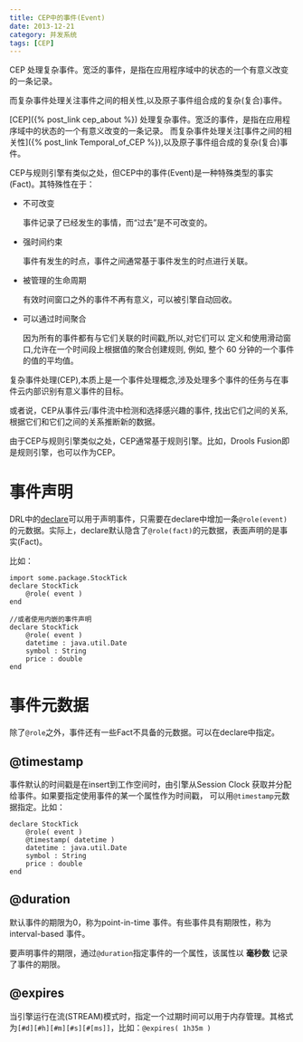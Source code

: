 ```yaml
---
title: CEP中的事件(Event)
date: 2013-12-21
category: 并发系统
tags: [CEP]
---
```



CEP 处理复杂事件。宽泛的事件，是指在应用程序域中的状态的一个有意义改变的一条记录。

而复杂事件处理关注事件之间的相关性,以及原子事件组合成的复杂(复合)事件。


[CEP]({% post_link cep_about %}) 处理复杂事件。宽泛的事件，是指在应用程序域中的状态的一个有意义改变的一条记录。
而复杂事件处理关注[事件之间的相关性]({% post_link Temporal_of_CEP %}),以及原子事件组合成的复杂(复合)事件。

CEP与规则引擎有类似之处，但CEP中的事件(Event)是一种特殊类型的事实(Fact)。其特殊性在于：

- 不可改变

  事件记录了已经发生的事情，而“过去”是不可改变的。

- 强时间约束

  事件有发生的时点，事件之间通常基于事件发生的时点进行关联。

- 被管理的生命周期

  有效时间窗口之外的事件不再有意义，可以被引擎自动回收。

- 可以通过时间聚合

  因为所有的事件都有与它们关联的时间戳,所以,对它们可以 定义和使用滑动窗口,允许在一个时间段上根据值的聚合创建规则,
  例如, 整个 60 分钟的一个事件的值的平均值。


复杂事件处理(CEP),本质上是一个事件处理概念,涉及处理多个事件的任务与在事件云内部识别有意义事件的目标。

或者说，CEP从事件云/事件流中检测和选择感兴趣的事件, 找出它们之间的关系,根据它们和它们之间的关系推断新的数据。

由于CEP与规则引擎类似之处，CEP通常基于规则引擎。比如，Drools Fusion即是规则引擎，也可以作为CEP。

# 事件声明

DRL中的[declare]({filename}../develop/rule_language.md)可以用于声明事件，只需要在declare中增加一条`@role(event)`
的元数据。实际上，declare默认隐含了`@role(fact)`的元数据，表面声明的是事实(Fact)。

比如：

```
import some.package.StockTick
declare StockTick
    @role( event )
end

//或者使用内嵌的事件声明
declare StockTick
    @role( event )
    datetime : java.util.Date
    symbol : String
    price : double
end
```

# 事件元数据

除了`@role`之外，事件还有一些Fact不具备的元数据。可以在declare中指定。

## @timestamp

  事件默认的时间戳是在insert到工作空间时，由引擎从Session Clock 获取并分配给事件。如果要指定使用事件的某一个属性作为时间戳，
  可以用`@timestamp`元数据指定。比如：


  ```
  declare StockTick
      @role( event )
      @timestamp( datetime )
      datetime : java.util.Date
      symbol : String
      price : double
  end
  ```

## @duration

  默认事件的期限为0，称为point-in-time 事件。有些事件具有期限性，称为interval-based 事件。

  要声明事件的期限，通过`@duration`指定事件的一个属性，该属性以 **毫秒数** 记录了事件的期限。

## @expires

  当引擎运行在流(STREAM)模式时，指定一个过期时间可以用于内存管理。其格式为`[#d][#h][#m][#s][#[ms]]`，比如：`@expires( 1h35m )`
